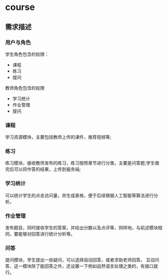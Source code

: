 # course

## 需求描述

### 用户与角色
学生角色包含的权限：
- 课程
- 练习
- 提问

教师角色包含的权限
- 学习统计
- 作业管理
- 提问

### 课程
学习资源模块，主要包括教师上传的课件，推荐视频等;

### 练习
练习模块，接收教师发布的练习，练习按照章节进行分类，主要是问答题;学生做完后可以将作答的结果，上传到服务端;

### 学习统计
可以统计学生的点击访问量，并生成表格，便于后续根据人工智能等算法进行分析。

### 作业管理
发布题目，同时接收学生的答案，并给出分数以及点评等，同样地，与前述模块相同，要能够对回答进行统计分析等。

### 问答
提问模块，学生提出一些疑问，可以选择自动回答，或者求助老师回答。
互动问答，这一模块除了能回答之外，还设置一下例如自然语言处理之类的，有接口就行。

